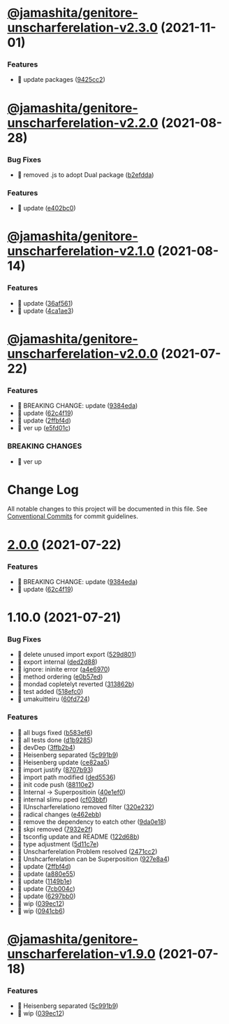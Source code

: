 # [@jamashita/genitore-unscharferelation-v2.3.0](https://github.com/jamashita/genitore/compare/@jamashita/genitore-unscharferelation-v2.2.0...@jamashita/genitore-unscharferelation-v2.3.0) (2021-11-01)


### Features

* 🎸 update packages ([9425cc2](https://github.com/jamashita/genitore/commit/9425cc2a053b89e12997f137c4d9df56bc2b942f))

# [@jamashita/genitore-unscharferelation-v2.2.0](https://github.com/jamashita/genitore/compare/@jamashita/genitore-unscharferelation-v2.1.0...@jamashita/genitore-unscharferelation-v2.2.0) (2021-08-28)


### Bug Fixes

* 🐛 removed .js to adopt Dual package ([b2efdda](https://github.com/jamashita/genitore/commit/b2efdda920bab046b4106809967d7f189259708f))


### Features

* 🎸 update ([e402bc0](https://github.com/jamashita/genitore/commit/e402bc0f2b35cfc08429aad5cbd6b47da2cc9ffa))

# [@jamashita/genitore-unscharferelation-v2.1.0](https://github.com/jamashita/genitore/compare/@jamashita/genitore-unscharferelation-v2.0.0...@jamashita/genitore-unscharferelation-v2.1.0) (2021-08-14)


### Features

* 🎸 update ([36af561](https://github.com/jamashita/genitore/commit/36af561275d544ea8a95b4323c12e3db4280e38f))
* 🎸 update ([4ca1ae3](https://github.com/jamashita/genitore/commit/4ca1ae39466aa10f522d346675bc02d835b7512c))

# [@jamashita/genitore-unscharferelation-v2.0.0](https://github.com/jamashita/genitore/compare/@jamashita/genitore-unscharferelation-v1.9.0...@jamashita/genitore-unscharferelation-v2.0.0) (2021-07-22)


### Features

* 🎸 BREAKING CHANGE: update ([9384eda](https://github.com/jamashita/genitore/commit/9384eda97891171925b03e116cf288664781dada))
* 🎸 update ([62c4f19](https://github.com/jamashita/genitore/commit/62c4f19d09ab3f75a6d8be259302d4810243a0dc))
* 🎸 update ([2ffbf4d](https://github.com/jamashita/genitore/commit/2ffbf4d6163307db807d76939171b14692fa5490))
* 🎸 ver up ([e5fd01c](https://github.com/jamashita/genitore/commit/e5fd01c63115c63cc129eba5ad56c0c024a39fdf))


### BREAKING CHANGES

* 🧨 ver up

# Change Log

All notable changes to this project will be documented in this file.
See [Conventional Commits](https://conventionalcommits.org) for commit guidelines.

# [2.0.0](https://github.com/jamashita/genitore.git/packages/unscharferelation/compare/@jamashita/genitore-unscharferelation@1.10.0...@jamashita/genitore-unscharferelation@2.0.0) (2021-07-22)


### Features

* 🎸 BREAKING CHANGE: update ([9384eda](https://github.com/jamashita/genitore.git/packages/unscharferelation/commit/9384eda97891171925b03e116cf288664781dada))
* 🎸 update ([62c4f19](https://github.com/jamashita/genitore.git/packages/unscharferelation/commit/62c4f19d09ab3f75a6d8be259302d4810243a0dc))





# 1.10.0 (2021-07-21)


### Bug Fixes

* 🐛 delete unused import export ([529d801](https://github.com/jamashita/genitore.git/packages/unscharferelation/commit/529d801c1fbd308c0096a53b2f57963d217c90a4))
* 🐛 export internal ([ded2d88](https://github.com/jamashita/genitore.git/packages/unscharferelation/commit/ded2d88ebea2579ec5dc224a9495e640f0528a1b))
* 🐛 ignore: ininite error ([a4e6970](https://github.com/jamashita/genitore.git/packages/unscharferelation/commit/a4e697020723c506b204ddcc6a7506d6d8ac0ee8))
* 🐛 method ordering ([e0b57ed](https://github.com/jamashita/genitore.git/packages/unscharferelation/commit/e0b57ed5a1a2e53b09e861ed30da360efb34dea1))
* 🐛 mondad copletelyt reverted ([313862b](https://github.com/jamashita/genitore.git/packages/unscharferelation/commit/313862b1f13f0cd7ea01c934c31d59e2201258cd))
* 🐛 test added ([518efc0](https://github.com/jamashita/genitore.git/packages/unscharferelation/commit/518efc0165e55c1ce0c657043036ce1c71adde4b))
* 🐛 umakuitteiru ([60fd724](https://github.com/jamashita/genitore.git/packages/unscharferelation/commit/60fd72420c675a43ab98fc4c608dfbbdab4ed564))


### Features

* 🎸 all bugs fixed ([b583ef6](https://github.com/jamashita/genitore.git/packages/unscharferelation/commit/b583ef6341163e441d87cd2b9a3d90886cc61226))
* 🎸 all tests done ([d1b9285](https://github.com/jamashita/genitore.git/packages/unscharferelation/commit/d1b92853cd16c7e2b3bfe750e3c690f0ac4d7cde))
* 🎸 devDep ([3ffb2b4](https://github.com/jamashita/genitore.git/packages/unscharferelation/commit/3ffb2b4985e6476f07f6b087274622521556cd50))
* 🎸 Heisenberg separated ([5c991b9](https://github.com/jamashita/genitore.git/packages/unscharferelation/commit/5c991b9324bf3bf6036c9b3f80bd1c8753a10c65))
* 🎸 Heisenberg update ([ce82aa5](https://github.com/jamashita/genitore.git/packages/unscharferelation/commit/ce82aa52ca1a97d25198e577f4cf6e6d603169c1))
* 🎸 import justify ([8707b93](https://github.com/jamashita/genitore.git/packages/unscharferelation/commit/8707b93683ca83c0c90532de01f38606a9829b85))
* 🎸 import path modified ([ded5536](https://github.com/jamashita/genitore.git/packages/unscharferelation/commit/ded553665e990d368301278fe73143fae8ad2aaf))
* 🎸 init code push ([88110e2](https://github.com/jamashita/genitore.git/packages/unscharferelation/commit/88110e2707ab6674d83aced1bea36abe53a96d9c))
* 🎸 Internal -> Superpositioin ([40e1ef0](https://github.com/jamashita/genitore.git/packages/unscharferelation/commit/40e1ef0e5b0691fcbecbac92f2c2fc456fda37a2))
* 🎸 internal slimu pped ([cf03bbf](https://github.com/jamashita/genitore.git/packages/unscharferelation/commit/cf03bbf6b851801bbbf8809a62731ca2c3ae097c))
* 🎸 IUnscharferelationo removed filter ([320e232](https://github.com/jamashita/genitore.git/packages/unscharferelation/commit/320e232a5e1325d6a22f3cb6cbd2fc15ec438b65))
* 🎸 radical changes ([e462ebb](https://github.com/jamashita/genitore.git/packages/unscharferelation/commit/e462ebb3ad3dde3c2fa27bb0d4f04cfb3fc5e31c))
* 🎸 remove the dependency to eatch other ([9da0e18](https://github.com/jamashita/genitore.git/packages/unscharferelation/commit/9da0e187fc874b3d22e0654069516adf7ca3ce97))
* 🎸 skpi removed ([7932e2f](https://github.com/jamashita/genitore.git/packages/unscharferelation/commit/7932e2f74e617f6cfd3c057e48ad417ab98b92fb))
* 🎸 tsconfig update and README ([122d68b](https://github.com/jamashita/genitore.git/packages/unscharferelation/commit/122d68b5ce08a75bec07273f583ee2cc12f83189))
* 🎸 type adjustment ([5d11c7e](https://github.com/jamashita/genitore.git/packages/unscharferelation/commit/5d11c7e439ace7db89017bdb223511669b685bbe))
* 🎸 Unscharferelation Problem resolved ([2471cc2](https://github.com/jamashita/genitore.git/packages/unscharferelation/commit/2471cc2a74a580b1c767da5a0189b7d0b67541fe))
* 🎸 Unshcarferelation can be Superposition ([927e8a4](https://github.com/jamashita/genitore.git/packages/unscharferelation/commit/927e8a475f072006c7db83755d325a721c42cb3b))
* 🎸 update ([2ffbf4d](https://github.com/jamashita/genitore.git/packages/unscharferelation/commit/2ffbf4d6163307db807d76939171b14692fa5490))
* 🎸 update ([a880e55](https://github.com/jamashita/genitore.git/packages/unscharferelation/commit/a880e55ed6c17a53a65d028e79e4476534849f0a))
* 🎸 update ([1149b1e](https://github.com/jamashita/genitore.git/packages/unscharferelation/commit/1149b1e7804c75743474e8de73e8fc9bc625d07e))
* 🎸 update ([7cb004c](https://github.com/jamashita/genitore.git/packages/unscharferelation/commit/7cb004c658752344b4563453a14fb6942cbaeb22))
* 🎸 update ([6297bb0](https://github.com/jamashita/genitore.git/packages/unscharferelation/commit/6297bb0bf1dc059c9b65d35ab52337602b26ff9e))
* 🎸 wip ([039ec12](https://github.com/jamashita/genitore.git/packages/unscharferelation/commit/039ec12131f74512869c83a01e48d28e328bec3f))
* 🎸 wip ([0941cb6](https://github.com/jamashita/genitore.git/packages/unscharferelation/commit/0941cb6f596e2786de46666104c73631f913bde5))





# [@jamashita/genitore-unscharferelation-v1.9.0](https://github.com/jamashita/genitore/compare/@jamashita/genitore-unscharferelation-v1.8.0...@jamashita/genitore-unscharferelation-v1.9.0) (2021-07-18)


### Features

* 🎸 Heisenberg separated ([5c991b9](https://github.com/jamashita/genitore/commit/5c991b9324bf3bf6036c9b3f80bd1c8753a10c65))
* 🎸 wip ([039ec12](https://github.com/jamashita/genitore/commit/039ec12131f74512869c83a01e48d28e328bec3f))
